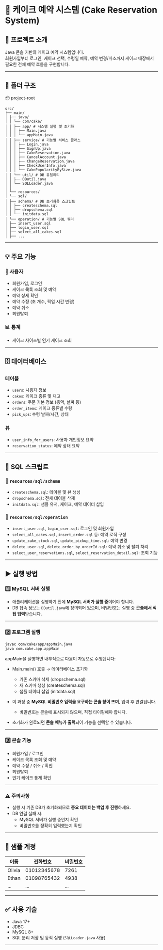 # 🎂 케이크 예약 시스템 (Cake Reservation System)

## 📌 프로젝트 소개
Java 콘솔 기반의 케이크 예약 시스템입니다.  
회원가입부터 로그인, 케이크 선택, 수령일 예약, 예약 변경/취소까지 케이크 매장에서 필요한 전체 예약 흐름을 구현합니다.

---

## 📁 폴더 구조
📦 project-root
```
src/
├── main/
│ ├── java/
│ │ └── com/cake/
│ │ ├── app/ # 시스템 실행 및 초기화
│ │ │ ├── Main.java
│ │ │ └── appMain.java
│ │ ├── service/ # 기능별 서비스 클래스
│ │ │ ├── Login.java
│ │ │ ├── SignUp.java
│ │ │ ├── CakeReservation.java
│ │ │ ├── CancelAccount.java
│ │ │ ├── ChangeReservation.java
│ │ │ ├── CheckUserInfo.java
│ │ │ └── CakePopularityBySize.java
│ │ └── util/ # DB 유틸리티
│ │ ├── DButil.java
│ │ └── SQLLoader.java
│ │
│ └── resources/
│ └── sql/
│ ├── schema/ # DB 초기화용 스크립트
│ │ ├── createschema.sql
│ │ ├── dropschema.sql
│ │ └── initdata.sql
│ └── operation/ # 기능별 SQL 쿼리
│ ├── insert_user.sql
│ ├── login_user.sql
│ ├── select_all_cakes.sql
│ ├── ...
```
---

## 💡 주요 기능

### 👤 사용자
- 회원가입, 로그인
- 케이크 목록 조회 및 예약
- 예약 상세 확인
- 예약 수정 (초 개수, 픽업 시간 변경)
- 예약 취소
- 회원탈퇴

### 📊 통계
- 케이크 사이즈별 인기 케이크 조회

---

## 🗄️ 데이터베이스

### 테이블
- `users`: 사용자 정보
- `cakes`: 케이크 종류 및 재고
- `orders`: 주문 기본 정보 (총액, 날짜 등)
- `order_items`: 케이크 종류별 수량
- `pick_ups`: 수령 날짜/시간, 상태

### 뷰
- `user_info_for_users`: 사용자 개인정보 요약
- `reservation_status`: 예약 상태 요약

---

## 🧪 SQL 스크립트

### 📂 `resources/sql/schema`
- `createschema.sql`: 테이블 및 뷰 생성
- `dropschema.sql`: 전체 테이블 삭제
- `initdata.sql`: 샘플 유저, 케이크, 예약 데이터 삽입

### 📂 `resources/sql/operation`
- `insert_user.sql`, `login_user.sql`: 로그인 및 회원가입
- `select_all_cakes.sql`, `insert_order.sql` 등: 예약 로직 구성
- `update_cake_stock.sql`, `update_pickup_time.sql`: 예약 변경
- `delete_user.sql`, `delete_order_by_orderId.sql`: 예약 취소 및 탈퇴 처리
- `select_user_reservations.sql`, `select_reservation_detail.sql`: 조회 기능

---

## ▶️ 실행 방법

### 1️⃣ MySQL 서버 실행

- 애플리케이션을 실행하기 전에 **MySQL 서버가 실행 중**이어야 합니다.
- DB 접속 정보는 `DButil.java`에 정의되어 있으며, 비밀번호는 실행 중 **콘솔에서 직접 입력**받습니다.

---

### 2️⃣ 프로그램 실행

```bash
javac com/cake/app/appMain.java
java com.cake.app.appMain
```

appMain을 실행하면 내부적으로 다음이 자동으로 수행됩니다:

- Main.main() 호출 → 데이터베이스 초기화  
  - 기존 스키마 삭제 (dropschema.sql)  
  - 새 스키마 생성 (createschema.sql)  
  - 샘플 데이터 삽입 (initdata.sql)  

- 이 과정 중 **MySQL 비밀번호 입력을 요구하는 콘솔 창이 뜨며**, 입력 후 연결됩니다.  
  - 비밀번호는 콘솔에 표시되지 않으며, 직접 타이핑해야 합니다.  

- 초기화가 완료되면 **콘솔 메뉴가 출력**되어 기능을 선택할 수 있습니다.

---

### 3️⃣ 콘솔 기능

- 회원가입 / 로그인  
- 케이크 목록 조회 및 예약  
- 예약 수정 / 취소 / 확인  
- 회원탈퇴  
- 인기 케이크 통계 확인  

---

### ⚠️ 주의사항

- 실행 시 기존 DB가 초기화되므로 **중요 데이터는 백업 후 진행**하세요.  
- DB 연결 실패 시:
  - MySQL 서버가 실행 중인지 확인
  - 비밀번호를 정확히 입력했는지 확인

---

## 🔐 샘플 계정

| 이름 | 전화번호 | 비밀번호 |
|------|----------|-----------|
| Olivia | 01012345678 | 7261 |
| Ethan | 01098765432 | 4938 |
| ... | ... | ... |

---

## ✅ 사용 기술

- Java 17+
- JDBC
- MySQL 8+
- SQL 분리 저장 및 동적 실행 (`SQLLoader.java` 사용)

---
